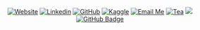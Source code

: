 <!--![image](https://github.com/princeemensah/princeemensah/blob/main/img/bg.png) -->

<div align="center">

[![Website](https://img.shields.io/badge/-Website-4B9AE5?style=flat&logo=Website&logoColor=white&link=https://princeemensah.github.io/)](https://princeemensah.github.io/)
[![Linkedin](https://img.shields.io/badge/-LinkedIn-306EA8?style=flat&logo=Linkedin&logoColor=white&link=https://www.linkedin.com/in/prince-mensah/)](https://www.linkedin.com/in/prince-mensah/) 
[![GitHub](https://img.shields.io/badge/-GitHub-2F2F2F?style=flat&logo=github&logoColor=white&link=https://github.com/princeemensah)](https://github.com/princeemensah/)
[![Kaggle](https://img.shields.io/badge/-Kaggle-5DB0DB?style=flat&logo=Kaggle&logoColor=white&link=https://www.kaggle.com/pmensah1)](https://www.kaggle.com/pmensah1)
[![Email Me](https://img.shields.io/badge/-Email-676767?style=flat&logo=google-scholar&logoColor=white&link=mailto:pmensah@aimsammi.org)](mailto:pmensah@aimsammi.org)
[![Tea](https://img.shields.io/badge/-Buy_me_a_tea-yellow?style=flat&logo=buymeacoffee&logoColor=white&link=https://www.buymeacoffee.com/pmensah)](https://www.buymeacoffee.com/pmensah)
<a href="https://github.com/princeemensah/github-profile-views-counter"><img src="https://komarev.com/ghpvc/?username=princeemensah"></a>
<a href="https://github.com/princeemensah?tab=followers"><img src="https://img.shields.io/github/followers/princeemensah?label=Followers&style=social" alt="GitHub Badge"></a>
</div>


<!-- <h5 align="center">Hi,<img src="https://raw.githubusercontent.com/MartinHeinz/MartinHeinz/master/wave.gif" width="30px"> Nice to meet you!</h5>
<h3 align="center"></h3> -->

<!-- ## About Me
  
My background is in Mathematics and Machine Learning with programming proficiency in Python, C and C++. I am dedicated to building a career that leverages my creativity to develop machine learning algorithms.
</div> -->
<!--
## Contributions
<a href="https://github.com/princeemensah">
  <img align="right" src="https://komarev.com/ghpvc/?username=princeemensah&label=Visitors&color=4B88F6&style=flat" alt="Profile Visitors" />
</a>

[![Projects? 12+](https://img.shields.io/badge/Projects-12%2B-4B88F6?style=flat)](https://github.com/princeemensah)

<p align="center">
  <a href="https://github.com/princeemensah">
    <img src="https://github-readme-streak-stats.herokuapp.com/?user=princeemensah&theme=react&border=4B88F6&background=0D1117" alt="GitHub streak"/>
  </a>
</p>

<p align="center">
  <a href="https://github.com/princeemensah">
    <img src="https://github-profile-summary-cards.vercel.app/api/cards/profile-details?username=princeemensah&theme=github_dark&border=4B88F6" alt="GitHub Contribution"/>
  </a>
</p>


## 🧰 Languages and Tools

![Python](https://img.shields.io/badge/Python-F0DB4F?style=for-the-badge&labelColor=black&logo=python&logoColor=F0DB4F)
![C++](https://img.shields.io/badge/C++-4B88F6?style=for-the-badge&labelColor=black&logo=c++&logoColor=4B88F6)
![Pytorch](https://img.shields.io/badge/Pytorch-E34F26?style=for-the-badge&labelColor=black&logo=pytorch&logoColor=E34F26)
![Tensorflow](https://img.shields.io/badge/Tensorflow-orange?style=for-the-badge&labelColor=black&logo=tensorflow&logoColor=orange)
![Docker](https://img.shields.io/badge/Docker-4B88F6?style=for-the-badge&logo=docker&logoColor=4B88F6)
![Linux](https://img.shields.io/badge/Linux-F0DB4F?style=for-the-badge&logo=css3&logoColor=F0DB4F)
![VSCode](https://img.shields.io/badge/Visual_Studio-4B88F6?style=for-the-badge&logo=visual%20studio&logoColor=white)
<!-- ![Git](https://img.shields.io/badge/Git-F05032?style=for-the-badge&logo=git&logoColor=white)
![React](https://img.shields.io/badge/-React-61DBFB?style=for-the-badge&labelColor=black&logo=react&logoColor=61DBFB)
![Nodejs](https://img.shields.io/badge/Nodejs-3C873A?style=for-the-badge&labelColor=black&logo=node.js&logoColor=3C873A) -->
<!--
<br />
<br />
<br />

<a> 
  <a href="https://github.com/princeemensah">
    <img alt="Github Stats" src="https://denvercoder1-github-readme-stats.vercel.app/api?username=princeemensah&show_icons=true&count_private=true&theme=react&border_color=4B88F6&bg_color=0D1117&title_color=4B88F6&icon_color=4B88F6" height="192px" width="49.5%"/>
  </a>
  <a href="https://github.com/princeemensah">
    <img alt="Top Languages" src="https://denvercoder1-github-readme-stats.vercel.app/api/top-langs/?username=princeemensah&langs_count=8&layout=compact&theme=react&border_color=4B88F6&bg_color=0D1117&title_color=4B88F6&icon_color=4B88F6" height="192px" width="49.5%"/>
  </a>
  <br/>
</a>
-->


